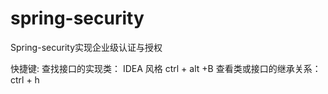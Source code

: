 # spring-security
Spring-security实现企业级认证与授权


快捷键:
查找接口的实现类：
IDEA 风格 ctrl + alt +B
查看类或接口的继承关系：
ctrl + h
